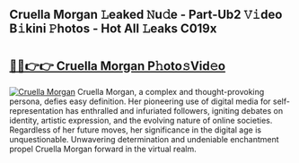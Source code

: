 ## Cruella Morgan 𝙻eaked 𝙽u𝚍e - Part-Ub2 𝚅𝚒deo B𝚒kini 𝙿hotos - Hot All 𝙻eaks C019x

# <h2><a href="http://ld15u4e.urlbe.top/?page=Cruella+Morgan">🔗🔗👉👉 Cruella Morgan P𝚑oto𝚜Vid𝚎o</a></h2>

[![Cruella Morgan](https://i.imgur.com/eBuTRDB.gif)](http://ld15u4e.urlbe.top/?page=Cruella+Morgan)
Cruella Morgan, a complex and thought-provoking persona, defies easy definition. Her pioneering use of digital media for self-representation has enthralled and infuriated followers, igniting debates on identity, artistic expression, and the evolving nature of online societies. Regardless of her future moves, her significance in the digital age is unquestionable. Unwavering determination and undeniable enchantment propel Cruella Morgan forward in the virtual realm.
